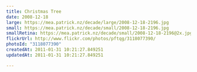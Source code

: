 ```yaml
---
title: Christmas Tree
date: 2008-12-18
large: https://mea.patrick.nz/decade/large/2008-12-18-2196.jpg
small: https://mea.patrick.nz/decade/small/2008-12-18-2196.jpg
smallRetina: https://mea.patrick.nz/decade/small/2008-12-18-2196@2x.jpg
flickrUrl: http://www.flickr.com/photos/pftqg/3118077390/
photoId: "3118077390"
createdAt: 2011-01-31 10:21:27.849251
updatedAt: 2011-01-31 10:21:27.849251

---
```


